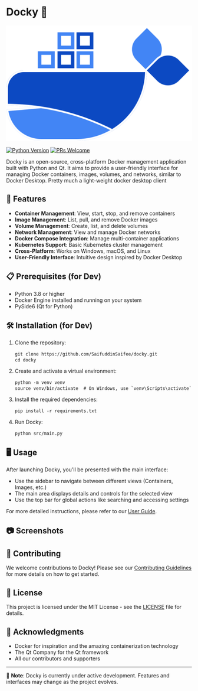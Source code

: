 # Docky 🐳

![Docky Logo Dark bg.svg](Assets/Docky%20Logo%20Dark%20bg.svg)

[![Python Version](https://img.shields.io/badge/python-3.12%2B-blue.svg)](https://www.python.org/downloads/)
[![PRs Welcome](https://img.shields.io/badge/PRs-welcome-brightgreen.svg)](http://makeapullrequest.com)

Docky is an open-source, cross-platform Docker management application built with Python and Qt. It aims to provide a user-friendly interface for managing Docker containers, images, volumes, and networks, similar to Docker Desktop. Pretty much a light-weight docker desktop client

## 🚀 Features

- **Container Management**: View, start, stop, and remove containers
- **Image Management**: List, pull, and remove Docker images
- **Volume Management**: Create, list, and delete volumes
- **Network Management**: View and manage Docker networks
- **Docker Compose Integration**: Manage multi-container applications
- **Kubernetes Support**: Basic Kubernetes cluster management
- **Cross-Platform**: Works on Windows, macOS, and Linux
- **User-Friendly Interface**: Intuitive design inspired by Docker Desktop

## 📋 Prerequisites (for Dev)

- Python 3.8 or higher
- Docker Engine installed and running on your system
- PySide6 (Qt for Python)

## 🛠️ Installation (for Dev)

1. Clone the repository:
   ```
   git clone https://github.com/SaifuddinSaifee/docky.git
   cd docky
   ```

2. Create and activate a virtual environment:
   ```
   python -m venv venv
   source venv/bin/activate  # On Windows, use `venv\Scripts\activate`
   ```

3. Install the required dependencies:
   ```
   pip install -r requirements.txt
   ```

4. Run Docky:
   ```
   python src/main.py
   ```

## 🖥️ Usage

After launching Docky, you'll be presented with the main interface:

- Use the sidebar to navigate between different views (Containers, Images, etc.)
- The main area displays details and controls for the selected view
- Use the top bar for global actions like searching and accessing settings

For more detailed instructions, please refer to our [User Guide](docs/user_guide.md).

## 📷 Screenshots



## 🤝 Contributing

We welcome contributions to Docky! Please see our [Contributing Guidelines](CONTRIBUTING.md) for more details on how to get started.

## 📜 License

This project is licensed under the MIT License - see the [LICENSE](LICENSE) file for details.

## 🙏 Acknowledgments

- Docker for inspiration and the amazing containerization technology
- The Qt Company for the Qt framework
- All our contributors and supporters

---

📌 **Note**: Docky is currently under active development. Features and interfaces may change as the project evolves.